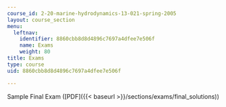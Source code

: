 ```yaml
---
course_id: 2-20-marine-hydrodynamics-13-021-spring-2005
layout: course_section
menu:
  leftnav:
    identifier: 8860cbb8d8d4896c7697a4dfee7e506f
    name: Exams
    weight: 80
title: Exams
type: course
uid: 8860cbb8d8d4896c7697a4dfee7e506f

---
```


Sample Final Exam ([PDF]({{< baseurl >}}/sections/exams/final_solutions))